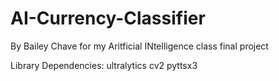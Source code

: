# AI-Currency-Classifier
By Bailey Chave for my Aritficial INtelligence class final project

Library Dependencies:
    ultralytics
    cv2
    pyttsx3